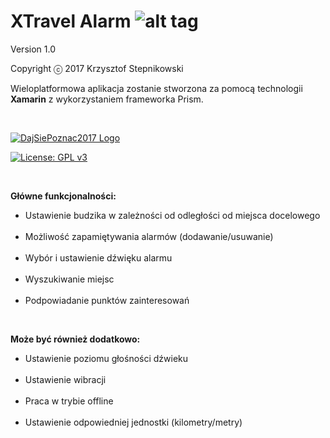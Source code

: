 # <b> XTravel Alarm </b> ![alt tag](https://github.com/krzysztofstepnikowski/XTravelAlarm/blob/master/XTravelAlarm/XTravelAlarm/XTravelAlarm.Droid/Resources/drawable-hdpi/ic_launcher.png) <br />

Version 1.0

Copyright ⓒ 2017 Krzysztof Stepnikowski

Wieloplatformowa aplikacja zostanie stworzona za pomocą technologii <b>Xamarin</b> z wykorzystaniem frameworka Prism. 

<br/>

[![DajSiePoznac2017 Logo](http://uczestnicy.dajsiepoznac.pl/Content/logo/dsp2017-logo.png)](http://dajsiepoznac.pl/)

[![License: GPL v3](https://img.shields.io/badge/License-GPL%20v3-blue.svg)](http://www.gnu.org/licenses/gpl-3.0)

<br />

<b>Główne funkcjonalności: </b>

<ul>
<li>Ustawienie budzika w zależności od odległości od miejsca docelowego</li>
<br/>
<li>Możliwość zapamiętywania alarmów (dodawanie/usuwanie)</li>
<br/>
<li>Wybór i ustawienie dźwięku alarmu</li>
<br/>
<li>Wyszukiwanie miejsc</li>
<br/>
<li>Podpowiadanie punktów zainteresowań</li>
</ul>
<br/>

<b>Może być również dodatkowo:</b><br/>
<ul>
<li>Ustawienie poziomu głośności dźwieku</li>
<br/>
<li>Ustawienie wibracji</li>
<br/>
<li>Praca w trybie offline</li>
<br />
<li>Ustawienie odpowiedniej jednostki (kilometry/metry)</li>
</ul>




